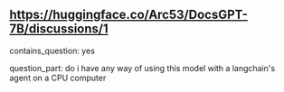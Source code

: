 ## https://huggingface.co/Arc53/DocsGPT-7B/discussions/1

contains_question: yes

question_part: do i have any way of using this model with a langchain's agent on a CPU computer 